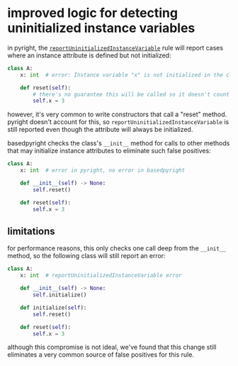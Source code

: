 # improved logic for detecting uninitialized instance variables

in pyright, the [`reportUninitializedInstanceVariable`](../configuration/config-files.md#reportUninitializedInstanceVariable) rule will report cases where an instance attribute is defined but not initialized:

```py
class A:
    x: int  # error: Instance variable "x" is not initialized in the class body or __init__ method

    def reset(self):
        # there's no guarantee this will be called so it doesn't count
        self.x = 3
```

however, it's very common to write constructors that call a "reset" method. pyright doesn't account for this, so `reportUninitializedInstanceVariable` is still reported even though the attribute will always be initialized.

basedpyright checks the class's `__init__` method for calls to other methods that may initialize instance attributes to eliminate such false positives:

```py
class A:
    x: int  # error in pyright, no error in basedpyright

    def __init__(self) -> None:
        self.reset()

    def reset(self):
        self.x = 3
```

## limitations

for performance reasons, this only checks one call deep from the `__init__` method, so the following class will still report an error:

```py
class A:
    x: int  # reportUninitializedInstanceVariable error

    def __init__(self) -> None:
        self.initialize()

    def initialize(self):
        self.reset()

    def reset(self):
        self.x = 3
```

although this compromise is not ideal, we've found that this change still eliminates a very common source of false positives for this rule.
